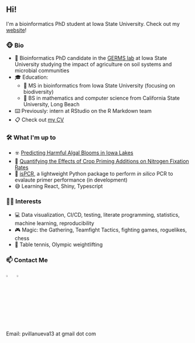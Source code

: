 ## Hi!

I'm a bioinformatics PhD student at Iowa State University. Check out my [website](https://pommevilla.rbind.io/)!

### 🐵 Bio

* 🧬 Bioinformatics PhD candidate in the [GERMS lab](http://germslab.org) at Iowa State University studying the impact of agriculture on soil systems and microbial communities
* 🎓 Education:
  * 🧬 MS in bioinformatics from Iowa State University (focusing on biodiversity)
  * 📝 BS in mathematics and computer science from California State University, Long Beach
* ⌨️ Previously: intern at RStudio on the R Markdown team
* 📋 Check out [my CV](https://pommevilla.rbind.io/pvcv.pdf) 

### 🛠️ What I'm up to

* ☣️ [Predicting Harmful Algal Blooms in Iowa Lakes](https://pommevilla.netlify.app/project/20210823_hab/)
* 🌽 [Quantifying the Effects of Crop Priming Additions on Nitrogen Fixation Rates](https://pommevilla.netlify.app/project/20210823_icrop_priming/)
* 🤖 [isPCR](https://github.com/pommevilla/ispcr), a lightweight Python package to perform *in silico* PCR to evalaute primer performance (in development)
* 😅 Learning React, Shiny, Typescript

### 🧙‍♂️ Interests

* 💻 Data visualization, CI/CD, testing, literate programming, statistics, machine learning, reproducibility
* 🎮 Magic: the Gathering, Teamfight Tactics, fighting games, roguelikes, chess
* 🏃 Table tennis, Olympic weightlifting


### 📫 Contact Me

[<img src="https://img.icons8.com/color/48/000000/twitter.png" width="3.5%"/>](https://twitter.com/pommevilla) &nbsp; [<img src="https://img.icons8.com/color/48/000000/linkedin.png" width="3.5%"/>](https://www.linkedin.com/in/paul-villanueva-0a032559/) 

Email: pvillanueva13 at gmail dot com
